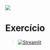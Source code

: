 [![](https://github.com/RodrigoMasterDS/Rodrigo-EBAC-DS/blob/main/newebac_logo_black_half.png?raw=true)](https://github.com/RodrigoMasterDS/Rodrigo-EBAC-DS/)

# Exercício

> [![Streamlit](https://img.shields.io/badge/Streamlit-FF4B4B?logo=Streamlit&logoColor=white)](https://rodrigo-ebac.streamlit.app//)
